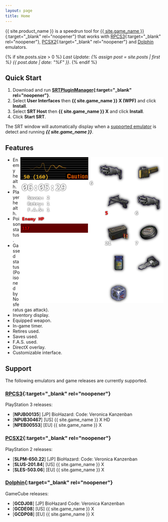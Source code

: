 ```yaml
---
layout: page
title: Home
---
```

{{ site.product_name }} is a speedrun tool for [{{ site.game_name }}](https://en.wikipedia.org/wiki/Resident_Evil_%E2%80%93_Code:_Veronica){:target="_blank" rel="noopener"} that works with [RPCS3](https://rpcs3.net/){:target="_blank" rel="noopener"}, [PCSX2](https://pcsx2.net/){:target="_blank" rel="noopener"} and [Dolphin](https://dolphin-emu.org/) emulators.

{% if site.posts.size > 0 %}
*Last Update: {% assign post = site.posts | first %} {{ post.date | date: "%F" }}*.
{% endif %}

## Quick Start

1. Download and run **[SRTPluginManager](https://github.com/SpeedrunTooling/SRTPluginManager/releases){:target="_blank" rel="noopener"}**.
3. Select **User Interfaces** then **{{ site.game_name }} X (WPF)** and click **Install**.
2. Select **SRT Host** then **{{ site.game_name }} X** and click **Install**.
4. Click **Start SRT**.

The SRT window will automatically display when a [supported emulator](#support) is detect and running ***{{ site.game_name }}***.

## Features

<img align="right" width="456" height="463" src="assets/srt_window_detailed.png" alt="{{ site.product_name }} main window">

* Enemy health.
* Player health.
* Poison status.
* Gassed status (Poisoned by Nosferatus gas attack).
* Inventory display.
* Equipped weapon.
* In-game timer.
* Retires used.
* Saves used.
* F.A.S. used.
* DirectX overlay.
* Customizable interface.

## Support

The following emulators and game releases are currently supported.

### [RPCS3](https://rpcs3.net/){:target="_blank" rel="noopener"}

PlayStation 3 releases:

  - [**NPJB00135**] [JP] BioHazard: Code: Veronica Kanzenban
  - [**NPUB30467**] [US] {{ site.game_name }} X HD
  - [**NPEB00553**] [EU] {{ site.game_name }} X

### [PCSX2](https://pcsx2.net/){:target="_blank" rel="noopener"}

PlayStation 2 releases:

  - [**SLPM-650.22**] [JP] BioHazard: Code: Veronica Kanzenban 
  - [**SLUS-201.84**] [US] {{ site.game_name }} X
  - [**SLES-503.06**] [EU] {{ site.game_name }} X

### [Dolphin](https://dolphin-emu.org/){:target="_blank" rel="noopener"}

GameCube releases:

  - [**GCDJ08**] [JP] BioHazard Code: Veronica Kanzenban 
  - [**GCDE08**] [US] {{ site.game_name }} X
  - [**GCDP08**] [EU] {{ site.game_name }} X